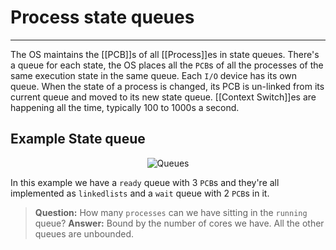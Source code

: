 # Process state queues
<hr>

The OS maintains the [[PCB]]s of all [[Process]]es in state queues. There's a queue for each state, the OS places all the `PCB`s of all the processes of the same execution state in the same queue. Each `I/O` device has its own queue.
When the state of a process is changed, its PCB is un-linked from its current queue and moved to its new state queue. 
[[Context Switch]]es are happening all the time, typically 100 to 1000s a second.

## Example State queue
<p align="center">
	<img src="https://i.imgur.com/eQiC2iv.png" alt="Queues">
</p>

In this example we have a `ready` queue with 3 `PCB`s and they're all implemented as `linkedlists` and a `wait` queue with 2 `PCB`s in it.
>**Question:** How many `processes` can we have sitting in the `running` queue?
>**Answer:** Bound by the number of cores we have. All the other queues are unbounded.

